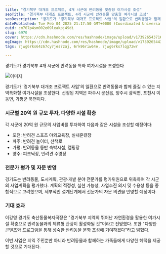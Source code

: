 ```yaml
---
title: "경기북부 대개조 프로젝트, 4개 시군에 반려동물 맞춤형 여가시설 조성"
seoTitle: "경기북부 대개조 프로젝트, 4개 시군에 반려동물 맞춤형 여가시설 조성"
seoDescription: "경기도가 '경기북부 대개조 프로젝트 사업'의 일환으로 반려동물과 함께 즐길 수 있는 지역특화형 여가시설을 조성한다. 선정된 지역은 파주시 문산읍, 양주시 광적면, 포천시 이동면, 가평군 북면이다."
datePublished: Tue Feb 04 2025 21:17:50 GMT+0000 (Coordinated Universal Time)
cuid: cm707p4sm002e09leakpj49di
slug: 6970
cover: https://cdn.hashnode.com/res/hashnode/image/upload/v1739265437169/f88d3b30-ba64-4e38-80ce-7499a7c822bd.webp
ogImage: https://cdn.hashnode.com/res/hashnode/image/upload/v1739265443924/f87b3cce-d2a7-4bd0-a975-efde66f8d740.webp
tags: 7jwg6rks64z67cy7jes7zaj, 6rk96riw64e, 7jwg6rks7lqg7zwr

---
```



경기도가 경기북부 4개 시군에 반려동물 특화 여가시설을 조성한다

![이미지](https://cdn.hashnode.com/res/hashnode/image/upload/v1739262014068/1a8ce6a4-568e-478a-a14a-d50c49b7e2a9.jpeg)

경기도가 '경기북부 대개조 프로젝트 사업'의 일환으로 반려동물과 함께 즐길 수 있는 지역특화형 여가시설을 조성한다. 선정된 지역은 파주시 문산읍, 양주시 광적면, 포천시 이동면, 가평군 북면이다.

### 시군별 20억 원 규모 투자, 다양한 시설 확충

각 시군에 20억 원 규모의 사업비를 투자하여 다음과 같은 시설을 조성할 예정이다:

- 포천: 반려견 스포츠 야외교육장, 실내훈련장
- 파주: 반려견 놀이터, 산책로
- 가평: 반려동물 동반 숙박시설, 캠핑장
- 양주: 피크닉장, 반려견 수영장

### 전문가 평가 및 자문 반영

경기도는 반려동물, 도시계획, 관광·개발 분야 전문가를 평가위원으로 위촉하여 각 시군의 사업계획을 평가했다. 계획의 적정성, 실현 가능성, 사업추진 의지 및 수용성 등을 종합적으로 고려했으며, 세부적인 설계단계에서 전문가의 자문 의견을 반영할 예정이다.

### 기대 효과

이강영 경기도 축산동물복지국장은 "경기북부 지역의 뛰어난 자연환경을 활용한 여가시설 확충으로 반려동물과의 체류형 관광이 활성화될 것"이라고 전망했다. 또한 "다양한 콘텐츠와 프로그램을 통해 성숙한 반려동물 문화 조성에 기여하겠다"라고 밝혔다.

이번 사업은 지역 주민뿐만 아니라 반려동물과 함께하는 가족들에게 다양한 혜택을 제공할 것으로 기대된다.